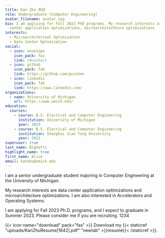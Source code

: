 ```yaml
---
title: Kan Zhu 朱侃
role: Undergraduate (Computer Engineering)
avatar_filename: avatar.jpg
bio: I am applying for Fall 2023 PhD programs. My research interests are data
  center application optimizations, microarchitechture optimizations
interests:
  - Microarchitectual Optimization
  - Data Center Optimization
social:
  - icon: envelope
    icon_pack: fas
    link: /#contact
  - icon: github
    icon_pack: fab
    link: https://github.com/gcushen
  - icon: linkedin
    icon_pack: fab
    link: https://www.linkedin.com/
organizations:
  - name: University of Michigan
    url: https://www.umich.edu/
education:
  courses:
    - course: B.S. Electical and Computer Engineering
      institution: University of Michigan
      year: 2023
    - course: B.S. Electical and Computer Engineering
      institution: Shanghai Jiao Tong University
      year: 2021
superuser: true
last_name: Bighetti
highlight_name: true
first_name: Alice
email: kanzhu@umich.edu
---
```

I﻿ am a senior undergraduate student majoring in Computer Engineering at the University of Michigan.

My research interests are data center application optimizations and microarchitecture optimizations. I am also interested in Accelerators and Operating Systems.

I am applying for Fall 2023 Ph.D. programs, and I expect to graduate in Summer 2023. Please consider me if you are recruiting. 1234

{{< icon name="download" pack="fas" >}} Download my {{< staticref "uploads/KanZhuResume\[1642].pdf" "newtab" >}}resumé{{< /staticref >}}.